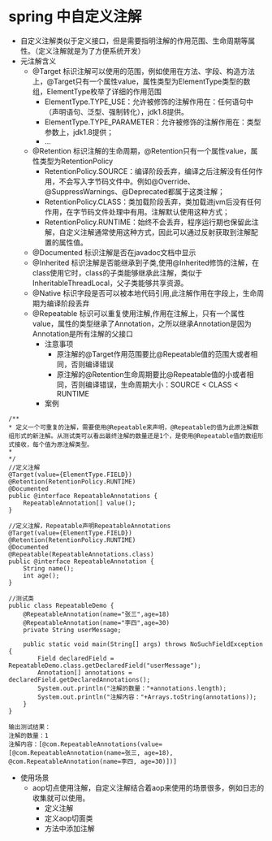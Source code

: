# spring 中自定义注解
- 自定义注解类似于定义接口，但是需要指明注解的作用范围、生命周期等属性。（定义注解就是为了方便系统开发）
- 元注解含义
  - @Target  标识注解可以使用的范围，例如使用在方法、字段、构造方法上，@Target只有一个属性value，属性类型为ElementType类型的数组，ElementType枚举了详细的作用范围
    - ElementType.TYPE_USE：允许被修饰的注解作用在：任何语句中（声明语句、泛型、强制转化），jdk1.8提供。
    - ElementType.TYPE_PARAMETER：允许被修饰的注解作用在：类型参数上，jdk1.8提供；
    - ...
  - @Retention 标识注解的生命周期，@Retention只有一个属性value，属性类型为RetentionPolicy
    - RetentionPolicy.SOURCE：编译阶段丢弃，编译之后注解没有任何作用，不会写入字节码文件中。例如@Override、@SuppressWarnings、@Deprecated都属于这类注解；
    - RetentionPolicy.CLASS：类加载阶段丢弃，类加载进jvm后没有任何作用，在字节码文件处理中有用。注解默认使用这种方式；
    - RetentionPolicy.RUNTIME：始终不会丢弃，程序运行期也保留此注解，自定义注解通常使用这种方式，因此可以通过反射获取到注解配置的属性值。
  - @Documented 标识注解是否在javadoc文档中显示
  - @Inherited 标识注解是否能继承到子类,使用@Inherited修饰的注解，在class使用它时，class的子类能够继承此注解，类似于InheritableThreadLocal，父子类能够共享资源。
  - @Native 标识字段是否可以被本地代码引用,此注解作用在字段上，生命周期为编译阶段丢弃
  - @Repeatable 标识可以重复使用注解,作用在注解上，只有一个属性value，属性的类型继承了Annotation，之所以继承Annotation是因为Annotation是所有注解的父接口
    - 注意事项
      - 原注解的@Target作用范围要比@Repeatable值的范围大或者相同，否则编译错误
      - 原注解的@Retention生命周期要比@Repeatable值的小或者相同，否则编译错误，生命周期大小：SOURCE < CLASS < RUNTIME
    - 案例
```
/**
* 定义一个可重复的注解，需要使用@Repeatable来声明，@Repeatable的值为此原注解数组形式的新注解。从测试类可以看出最终注解的数量还是1个，是使用@Repeatable值的数组形式接收，每个值为原注解类型。
*
*/
//定义注解
@Target(value={ElementType.FIELD})
@Retention(RetentionPolicy.RUNTIME)
@Documented
public @interface RepeatableAnnotations {
    RepeatableAnnotation[] value();
}

//定义注解，Repeatable声明RepeatableAnnotations
@Target(value={ElementType.FIELD})
@Retention(RetentionPolicy.RUNTIME)
@Documented
@Repeatable(RepeatableAnnotations.class)
public @interface RepeatableAnnotation {
    String name();
    int age();
}

//测试类
public class RepeatableDemo {
    @RepeatableAnnotation(name="张三",age=18)
    @RepeatableAnnotation(name="李四",age=30)
    private String userMessage;

    public static void main(String[] args) throws NoSuchFieldException {
        Field declaredField = RepeatableDemo.class.getDeclaredField("userMessage");
        Annotation[] annotations = declaredField.getDeclaredAnnotations();
        System.out.println("注解的数量："+annotations.length);
        System.out.println("注解内容："+Arrays.toString(annotations));
    }
}

输出测试结果：
注解的数量：1
注解内容：[@com.RepeatableAnnotations(value=[@com.RepeatableAnnotation(name=张三, age=18), @com.RepeatableAnnotation(name=李四, age=30)])]
```
- 使用场景
  - aop切点使用注解，自定义注解结合着aop来使用的场景很多，例如日志的收集就可以使用。
    - 定义注解
    - 定义aop切面类
    - 方法中添加注解